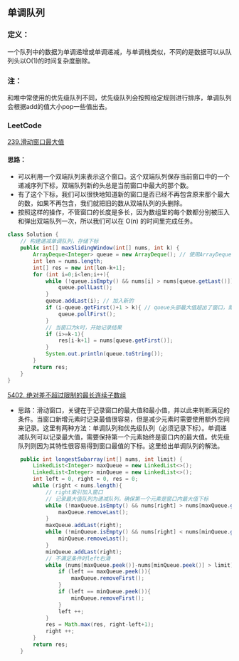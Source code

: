 ## 单调队列
### 定义：
一个队列中的数据为单调递增或单调递减，与单调栈类似，不同的是数据可以从队列头以O(1)的时间复杂度删除。
### 注：
和堆中常使用的优先级队列不同，优先级队列会按照给定规则进行排序，单调队列会根据add的值大小pop一些值出去。

### LeetCode
[239.滑动窗口最大值](https://leetcode-cn.com/problems/sliding-window-maximum/)
#### 思路：
* 可以利用一个双端队列来表示这个窗口。这个双端队列保存当前窗口中的一个递减序列下标，双端队列新的头总是当前窗口中最大的那个数。
* 有了这个下标，我们可以很快地知道新的窗口是否已经不再包含原来那个最大的数，如果不再包含，我们就把旧的数从双端队列的头删除。
* 按照这样的操作，不管窗口的长度是多长，因为数组里的每个数都分别被压入和弹出双端队列一次，所以我们可以在 O(n) 的时间里完成任务。
```java
class Solution {
    // 构建递减单调队列，存储下标
    public int[] maxSlidingWindow(int[] nums, int k) {
        ArrayDeque<Integer> queue = new ArrayDeque(); // 使用ArrayDeque做队列效率要高于LinkedList
        int len = nums.length;     
        int[] res = new int[len-k+1];
        for (int i=0;i<len;i++){
            while (!queue.isEmpty() && nums[i] > nums[queue.getLast()]){
                queue.pollLast();
            }
            queue.addLast(i); // 加入新的
            if (i-queue.getFirst()+1 > k){ // queue头部最大值超出了窗口，需要弹出
                queue.pollFirst();
            }
            // 当窗口为k时，开始记录结果
            if (i>=k-1){
                res[i-k+1] = nums[queue.getFirst()];
            }
            System.out.println(queue.toString());
        }
        return res;
    }
}
```

[5402. 绝对差不超过限制的最长连续子数组](https://leetcode-cn.com/problems/longest-continuous-subarray-with-absolute-diff-less-than-or-equal-to-limit/)
* 思路：滑动窗口，关键在于记录窗口的最大值和最小值，并以此来判断满足的条件。当窗口新增元素时记录最值很容易，但是减少元素时需要使用额外空间来记录。这里有两种方法：单调队列和优先级队列（必须记录下标）。单调递减队列可以记录最大值，需要保持第一个元素始终是窗口内的最大值。优先级队列则因为其特性很容易得到窗口最值的下标。这里给出单调队列的解法。

```java
    public int longestSubarray(int[] nums, int limit) {
        LinkedList<Integer> maxQueue = new LinkedList<>();
        LinkedList<Integer> minQueue = new LinkedList<>();
        int left = 0, right = 0, res = 0;
        while (right < nums.length){
            // right索引加入窗口
            // 记录最大值队列为递减队列，确保第一个元素是窗口内最大值下标
            while (!maxQueue.isEmpty() && nums[right] > nums[maxQueue.getLast()]){
                maxQueue.removeLast();
            }
            maxQueue.addLast(right);
            while (!minQueue.isEmpty() && nums[right] < nums[minQueue.getLast()]){
                minQueue.removeLast();
            }
            minQueue.addLast(right);
            // 不满足条件时left右滑
            while (nums[maxQueue.peek()]-nums[minQueue.peek()] > limit){
                if (left == maxQueue.peek()){
                    maxQueue.removeFirst();
                }
                if (left == minQueue.peek()){
                    minQueue.removeFirst();
                }
                left ++;
            }
            res = Math.max(res, right-left+1);
            right ++;
        }
        return res;
    }
```
